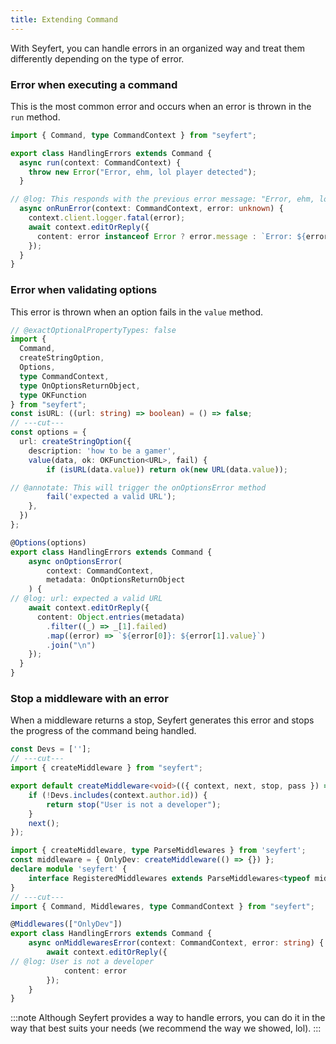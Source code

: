 ```yaml
---
title: Extending Command
---
```


With Seyfert, you can handle errors in an organized way and treat them differently depending on the type of error.

### Error when executing a command

This is the most common error and occurs when an error is thrown in the `run` method.

```ts twoslash {5}
import { Command, type CommandContext } from "seyfert";

export class HandlingErrors extends Command {
  async run(context: CommandContext) {
    throw new Error("Error, ehm, lol player detected");
  }

// @log: This responds with the previous error message: "Error, ehm, lol player detected"
  async onRunError(context: CommandContext, error: unknown) {
    context.client.logger.fatal(error);
    await context.editOrReply({
      content: error instanceof Error ? error.message : `Error: ${error}`
    });
  }
}
```

### Error when validating options

This error is thrown when an option fails in the `value` method.

```ts twoslash {14-17}
// @exactOptionalPropertyTypes: false
import {
  Command,
  createStringOption,
  Options,
  type CommandContext,
  type OnOptionsReturnObject,
  type OKFunction
} from "seyfert";
const isURL: ((url: string) => boolean) = () => false;
// ---cut---
const options = {
  url: createStringOption({
    description: 'how to be a gamer',
    value(data, ok: OKFunction<URL>, fail) {
        if (isURL(data.value)) return ok(new URL(data.value));

// @annotate: This will trigger the onOptionsError method
        fail('expected a valid URL');
    },
  })
};

@Options(options)
export class HandlingErrors extends Command {
    async onOptionsError(
        context: CommandContext,
        metadata: OnOptionsReturnObject
    ) {
// @log: url: expected a valid URL
    await context.editOrReply({
      content: Object.entries(metadata)
        .filter((_) => _[1].failed)
        .map((error) => `${error[0]}: ${error[1].value}`)
        .join("\n")
    });
  }
}
```

### Stop a middleware with an error

When a middleware returns a stop, Seyfert generates this error and stops the progress of the command being handled.

```ts twoslash {5}
const Devs = [''];
// ---cut---
import { createMiddleware } from "seyfert";

export default createMiddleware<void>(({ context, next, stop, pass }) => {
    if (!Devs.includes(context.author.id)) {
        return stop("User is not a developer");
    }
    next();
});
```

```ts twoslash
import { createMiddleware, type ParseMiddlewares } from 'seyfert';
const middleware = { OnlyDev: createMiddleware(() => {}) };
declare module 'seyfert' {
    interface RegisteredMiddlewares extends ParseMiddlewares<typeof middleware> {}
}
// ---cut---
import { Command, Middlewares, type CommandContext } from "seyfert";

@Middlewares(["OnlyDev"])
export class HandlingErrors extends Command {
    async onMiddlewaresError(context: CommandContext, error: string) {
        await context.editOrReply({
// @log: User is not a developer
            content: error
        });
    }
}

```

:::note
Although Seyfert provides a way to handle errors, you can do it in the way that best suits your needs (we recommend the way we showed, lol).
:::